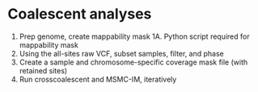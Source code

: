 # Coalescent analyses

1. Prep genome, create mappability mask
1A. Python script required for mappability mask
2. Using the all-sites raw VCF, subset samples, filter, and phase
3. Create a sample and chromosome-specific coverage mask file (with retained sites)
4. Run crosscoalescent and MSMC-IM, iteratively